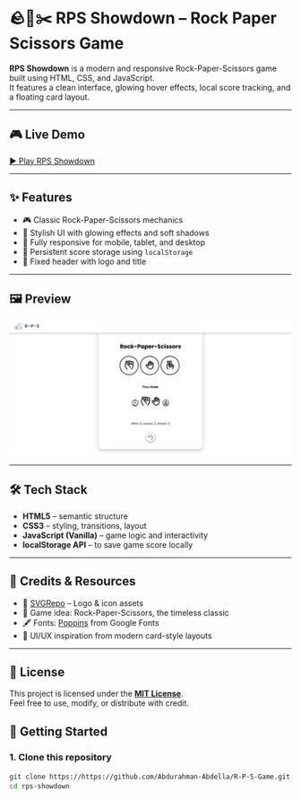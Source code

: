 # 🪨📄✂️ RPS Showdown – Rock Paper Scissors Game

**RPS Showdown** is a modern and responsive Rock-Paper-Scissors game built using HTML, CSS, and JavaScript.  
It features a clean interface, glowing hover effects, local score tracking, and a floating card layout.

---

## 🎮 Live Demo

[▶️ Play RPS Showdown](https://r-p-s-game-peach.vercel.app/)  


---

## ✨ Features

- 🎮 Classic Rock-Paper-Scissors mechanics
- 🎨 Stylish UI with glowing effects and soft shadows
- 📱 Fully responsive for mobile, tablet, and desktop
- 💾 Persistent score storage using `localStorage`
- 📌 Fixed header with logo and title

---

## 🖼️ Preview



![Screenshot of RPS Showdown](images/Screenshot%202025-06-16%20115230.png)


---
###

## 🛠️ Tech Stack

- **HTML5** – semantic structure  
- **CSS3** – styling, transitions, layout  
- **JavaScript (Vanilla)** – game logic and interactivity  
- **localStorage API** – to save game score locally

---

## 🙌 Credits & Resources

- 🎨 [SVGRepo](https://www.svgrepo.com/) – Logo & icon assets  
- 🧠 Game idea: Rock-Paper-Scissors, the timeless classic  
- 🖋 Fonts: [Poppins](https://fonts.google.com/specimen/Poppins) from Google Fonts  
- 🧱 UI/UX inspiration from modern card-style layouts

---

## 📄 License

This project is licensed under the **[MIT License](LICENSE)**.  
Feel free to use, modify, or distribute with credit.


## 🚀 Getting Started

### 1. Clone this repository

```bash
git clone https://https://github.com/Abdurahman-Abdella/R-P-S-Game.git
cd rps-showdown
